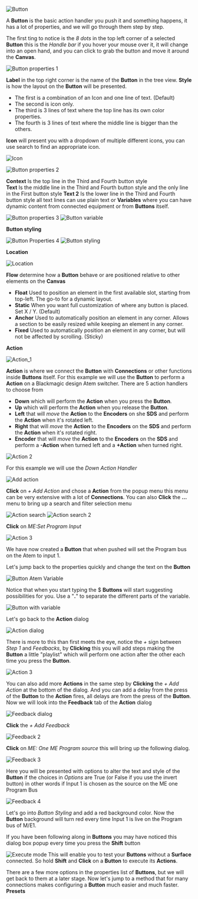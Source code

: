 
![Button](images//button/button.png 'Button')



A **Button** is the basic action handler you push it and something happens, it has a lot of properties, and we will go through them step by step.

The first ting to notice is the *8 dots* in the top left corner of a selected **Button** this is the *Handle bar* if you hover your mouse over it, it will change into an open hand, and you can click to grab the button and move it around the **Canvas**.

![Button properties 1](images/button/button_properties_1.png 'Button properties 1')

**Label** in the top right corner is the name of the **Button** in the tree view.
**Style** is how the layout on the **Button** will be presented.
* The first is a combination of an Icon and one line of text. (Default)
* The second is icon only.
* The third is 3 lines of text where the top line has its own color properties.
* The fourth is 3 lines of text where the middle line is bigger than the others.

**Icon** will present you with a dropdown of multiple different icons, you can use search to find an appropriate icon.

![Icon](images/button/icon.png 'Icon')

![Button properties 2](images/button/button_properties_2.png 'button properties 2')

**Context** Is the top line in the Third and Fourth button style  
**Text** Is the middle line in the Third and Fourth button style and the only line in the First button style
**Text 2** Is the lower line in the Third and Fourth button style
all text lines can use plain text or **Variables** where you can have dynamic content from connected equipment or from **Buttons** itself.

![Button properties 3](images/button/button_properties_3.png 'Button properties 3')
![Button variable](images/button/button_variable.png 'button variable') 

**Button styling**

![Button Properties 4](images/button/button_properties_4.png 'Button properties4')
![Button styling](images/button/button_styling.png 'Button styling')

**Location**

![Location](images/button/location.png 'Location')

**Flow** determine how a **Button** behave or are positioned relative to other elements on the **Canvas**

- **Float** Used to position an element in the first available slot, starting from top-left. The go-to for a dynamic layout.
- **Static** When you want full customization of where any button is placed. Set X / Y. (Default)
- **Anchor** Used to automatically position an element in any corner. Allows a section to be easily resized while keeping an element in any corner.
- **Fixed** Used to automatically position an element in any corner, but will not be affected by scrolling. (Sticky)
  
**Action**

![Action_1](images/button/action_1.png 'Action_1')

**Action** is where we connect the **Button** with **Connections** or other functions inside **Buttons** itself. For this example we will use the **Button** to perform a **Action** on a Blackmagic design Atem switcher. There are 5 action handlers to choose from 

- **Down** which will perform the **Action** when you press the **Button**.
- **Up** which will perform the **Action** when you release the **Button**.
- **Left** that will *move* the **Action** to the **Encoders** on she **SDS** and perform the **Action** when it's rotated left.
- **Right** that will *move* the **Action** to the **Encoders** on the **SDS** and perform the **Action** when it's rotated right.
- **Encoder** that will *move* the **Action** to the **Encoders** on the **SDS** and perform a **-Action** when turned left and a **+Action** when turned right.
  
![Action 2](images/button/action_2.png)  

For this example we will use the *Down Action Handler* 

![Add action](images/button/action_add_action.png)

**Click** on *+ Add Action* and chose a **Action** from the popup menu this menu can be very extensive with a lot of **Connections**.
You can also **Click** the **...** menu to bring up a search and filter selection menu

![Action search](images/button/action_search.png 'Action search')
![Action search 2](images/button/action_search_2.png 'Action search 2')

**Click** on *ME:Set Program Input*

![Action 3](images/button/action_3.png 'Action 3')

We have now created a **Button** that when pushed will set the Program bus on the Atem to input 1.

Let's jump back to the properties quickly and change the text on the **Button**

![Button Atem Variable](images/button/button_variable_atem.png 'Button Atem Variable')

Notice that when you start typing the $ **Buttons** will start suggesting possibilities for you. Use a "**.**" to separate the different parts of the variable.

![Button with variable](images/button/button_with_variable.png 'Button with variable')

Let's go back to the **Action** dialog

![Action dialog](images/button/action_1.png 'Action dialog')

There is more to this than first meets the eye, notice the *+* sign between *Step 1* and *Feedbacks*, by **Clicking** this you will add steps making the **Button** a little "playlist" which will perform one action after the other each time you press the **Button**.

![Action 3](images/button/action_3.png 'Action 3') 

 You can also add more **Actions** in the same step by **Clicking** the *+ Add Action* at the bottom of the dialog. And you can add a delay from the press of the **Button** to the **Action** fires, all delays are from the press of the **Button**.
 Now we will look into the **Feedback** tab of the **Action** dialog

![Feedback dialog](images/button/feedback.png 'Feedback dialog')

**Click** the *+ Add Feedback*

![Feedback 2](images/button/feedback_2.png 'Feedback 2')

**Click** on *ME: One ME Program source* this will bring up the following dialog.

![Feedback 3](images/button/feedback_3.png 'Feedback 3')

Here you will be presented with options to alter the text and style of the **Button** if the choices in *Options* are True (or False if you use the invert button) in other words if Input 1 is chosen as the source on the ME one Program Bus

![Feedback 4](images/button/feedback_4.png 'Feedback 4')

Let's go into *Button Styling* and add a red background color. Now the **Button** background will turn red every time Input 1 is live on the Program bus of M/E1.

If you have been following along in **Buttons** you may have noticed this dialog box popup every time you press the **Shift** button

![Execute mode](images/button/execute_mode.png 'Execute mode')
This will enable you to test your **Buttons** without a **Surface** connected. So hold **Shift** and **Click** on a **Button** to execute its **Actions**.

There are a few more options in the properties list of **Buttons**, but we will get back to them at a later stage. Now let's jump to a method that for many connections makes configuring a **Button** much easier and much faster. **Presets**
